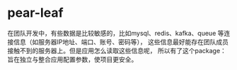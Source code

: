 # pear-leaf
在团队开发中，有些数据是比较敏感的，比如mysql、redis、kafka、queue 等连接信息（如服务器IP地址、端口、账号、密码等），
这些信息最好能存在团队成员接触不到的服务器上。但是应用怎么读取这些信息呢，
所以有了这个package：旨在独立与整合应用配置参数，使项目更安全。

